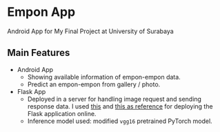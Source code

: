 # Empon App
Android App for My Final Project at University of Surabaya

## Main Features
- Android App
  - Showing available information of empon-empon data.
  - Predict an empon-empon from gallery / photo.
- Flask App
  - Deployed in a server for handling image request and sending response data. I used [this](https://www.rosehosting.com/blog/how-to-deploy-flask-application-with-nginx-and-gunicorn-on-ubuntu-20-04/) and [this  as reference](https://www.digitalocean.com/community/tutorials/how-to-serve-flask-applications-with-gunicorn-and-nginx-on-ubuntu-20-04) for deploying the Flask application online.
  - Inference model used: modified `vgg16` pretrained PyTorch model.
